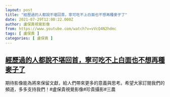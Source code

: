 ```yaml
---
layout: post
title: "經歷過的人都說不堪回首，寧可吃不上白面也不想再種麥子了"
date: 2021-07-29T12:00:22.000Z
author: 盧保貴視覺影像
from: https://www.youtube.com/watch?v=vVcQ4N2hdmc
tags: [ 盧保貴 ]
categories: [ 盧保貴 ]
---
```

<!--1627560022000-->
[經歷過的人都說不堪回首，寧可吃不上白面也不想再種麥子了](https://www.youtube.com/watch?v=vVcQ4N2hdmc)
------

<div>
期待影像能為將來保留文獻，給人們帶來更多的意義與思考。希望大家訂閱我們的頻道，多多支持我們！#盧保貴視覺影像#珍貴攝影#三農
</div>
